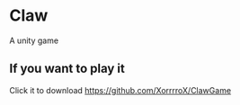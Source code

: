 # Claw
A unity game
## If you want to play it
Click it to download
https://github.com/XorrrroX/ClawGame

